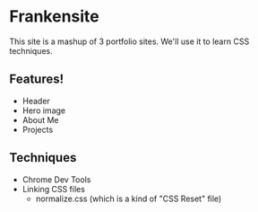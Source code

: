 
# Frankensite

This site is a mashup of 3 portfolio sites.
We'll use it to learn CSS techniques.

## Features!

- Header
- Hero image
- About Me
- Projects

## Techniques

- Chrome Dev Tools
- Linking CSS files
    - normalize.css (which is a kind of "CSS Reset" file)
